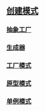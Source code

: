 ## [创建模式](./creational/creational.md)
### [抽象工厂](./creational/abstract_factory/abstract_factory.md)
### [生成器](./creational/builder/builder.md)
### [工厂模式](creational/factory_pattern/factory_method.md)
### [原型模式](./creational/prototype/prototype.md)
### [单例模式](./creational/singleton/singleton.md)
